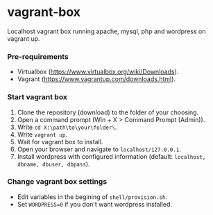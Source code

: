 # vagrant-box
Localhost vagrant box running apache, mysql, php and wordpress on vagrant up.

### Pre-requirements
- Virtualbox (https://www.virtualbox.org/wiki/Downloads).
- Vagrant (https://www.vagrantup.com/downloads.html).

### Start vagrant box
1. Clone the repository (download) to the folder of your choosing.
2. Open a command prompt (Win + X > Command Prompt (Admin)).
3. Write ```cd X:\path\to\your\folder\```.
4. Write ```vagrant up```.
5. Wait for vagrant box to install.
6. Open your browser and navigate to ```localhost/127.0.0.1```.
7. Install wordpress with configured information (default: ```localhost, dbname, dbuser, dbpass```).

### Change vagrant box settings
- Edit variables in the begining of ```shell/provision.sh```.
- Set ```WORDPRESS=0``` if you don't want wordpress installed.